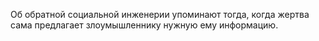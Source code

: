 Об обратной социальной инженерии упоминают тогда, когда жертва сама предлагает злоумышленнику нужную ему информацию.
